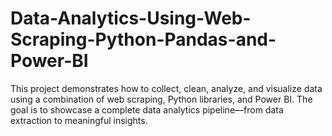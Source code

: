 # Data-Analytics-Using-Web-Scraping-Python-Pandas-and-Power-BI
This project demonstrates how to collect, clean, analyze, and visualize data using a combination of web scraping, Python libraries, and Power BI. The goal is to showcase a complete data analytics pipeline—from data extraction to meaningful insights.
